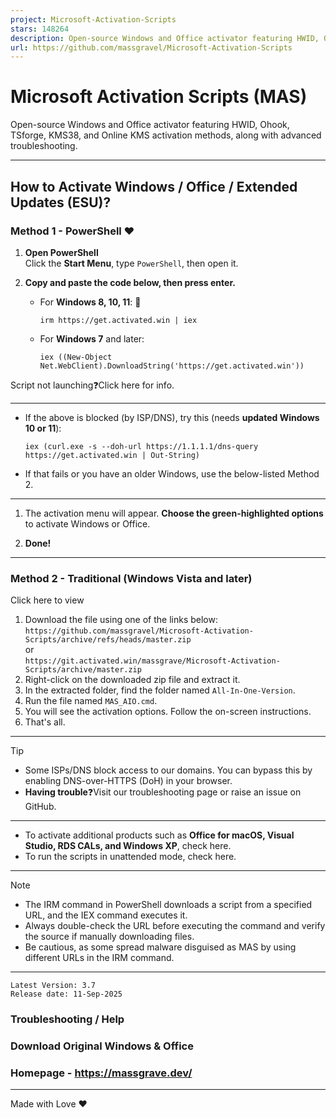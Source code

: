 ```yaml
---
project: Microsoft-Activation-Scripts
stars: 148264
description: Open-source Windows and Office activator featuring HWID, Ohook, TSforge, KMS38, and Online KMS activation methods, along with advanced troubleshooting.
url: https://github.com/massgravel/Microsoft-Activation-Scripts
---
```


Microsoft Activation Scripts (MAS)
==================================

Open-source Windows and Office activator featuring HWID, Ohook, TSforge, KMS38, and Online KMS activation methods, along with advanced troubleshooting.

* * *

How to Activate Windows / Office / Extended Updates (ESU)?
----------------------------------------------------------

### Method 1 - PowerShell ❤️

1.  **Open PowerShell**  
    Click the **Start Menu**, type `PowerShell`, then open it.
    
2.  **Copy and paste the code below, then press enter.**
    
    -   For **Windows 8, 10, 11**: 📌
        
        ```
        irm https://get.activated.win | iex
        ```
        
    -   For **Windows 7** and later:
        
        ```
        iex ((New-Object Net.WebClient).DownloadString('https://get.activated.win'))
        ```
        

Script not launching❓Click here for info.

* * *

-   If the above is blocked (by ISP/DNS), try this (needs **updated Windows 10 or 11**):
    
    ```
    iex (curl.exe -s --doh-url https://1.1.1.1/dns-query https://get.activated.win | Out-String)
    ```
    
-   If that fails or you have an older Windows, use the below-listed Method 2.

* * *

1.  The activation menu will appear. **Choose the green-highlighted options** to activate Windows or Office.
    
2.  **Done!**
    

* * *

### Method 2 - Traditional (Windows Vista and later)

Click here to view

1.  Download the file using one of the links below:  
    `https://github.com/massgravel/Microsoft-Activation-Scripts/archive/refs/heads/master.zip`  
    or  
    `https://git.activated.win/massgrave/Microsoft-Activation-Scripts/archive/master.zip`
2.  Right-click on the downloaded zip file and extract it.
3.  In the extracted folder, find the folder named `All-In-One-Version`.
4.  Run the file named `MAS_AIO.cmd`.
5.  You will see the activation options. Follow the on-screen instructions.
6.  That's all.

* * *

Tip

-   Some ISPs/DNS block access to our domains. You can bypass this by enabling DNS-over-HTTPS (DoH) in your browser.
-   **Having trouble**❓Visit our troubleshooting page or raise an issue on GitHub.

* * *

-   To activate additional products such as **Office for macOS, Visual Studio, RDS CALs, and Windows XP**, check here.
-   To run the scripts in unattended mode, check here.

* * *

Note

-   The IRM command in PowerShell downloads a script from a specified URL, and the IEX command executes it.
-   Always double-check the URL before executing the command and verify the source if manually downloading files.
-   Be cautious, as some spread malware disguised as MAS by using different URLs in the IRM command.

* * *

```
Latest Version: 3.7
Release date: 11-Sep-2025
```

### Troubleshooting / Help

### Download Original Windows & Office

### Homepage - https://massgrave.dev/

* * *

Made with Love ❤️
